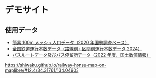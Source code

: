 # デモサイト

## 使用データ

-   [簡易 100m メッシュ人口データ（2020 年国勢調査ベース）](https://gtfs-gis.jp/teikyo/)
-   [全国鉄道運行本数データ（路線別・区間別運行本数データ 2024）](https://gtfs-gis.jp/railway_honsu/)
-   [バスルートデータ及びバス停留所データ（2022 年度、国土数値情報）](https://nlftp.mlit.go.jp/ksj/gml/datalist/KsjTmplt-N07-2022.html)

https://shiwaku.github.io/railway-honsu-map-on-maplibre/#12.4/34.31761/134.04903
